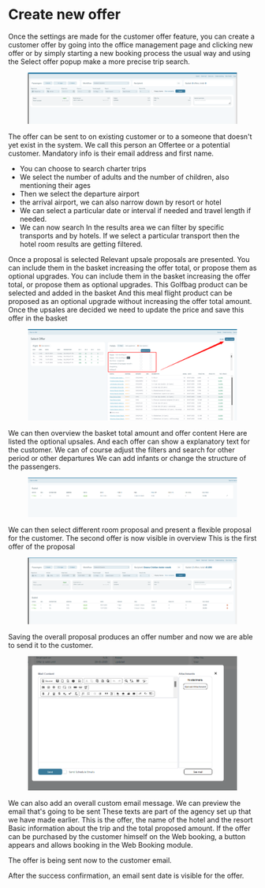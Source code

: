 # Create new offer

Once the settings are made for the customer offer feature, you can create a customer offer by going into the office management page and clicking new offer or by simply starting a new booking process the usual way and using the Select offer popup make a more precise trip search.&#x20;

<figure><img src="../.gitbook/assets/image (1) (1) (1).png" alt=""><figcaption></figcaption></figure>

The offer can be sent to on existing customer or to a someone that doesn't yet exist in the system. We call this person an Offertee or a potential customer. Mandatory info is their email address and first name.

* You can choose to search charter trips&#x20;
* We select the number of adults and the number of children, also mentioning their ages&#x20;
* Then we select the departure airport&#x20;
* the arrival airport, we can also narrow down by resort or hotel&#x20;
* We can select a particular date or interval if needed and travel length if needed.&#x20;
* We can now search In the results area we can filter by specific transports and by hotels. If we select a particular transport then the hotel room results are getting filtered.&#x20;

Once a proposal is selected Relevant upsale proposals are presented. You can include them in the basket increasing the offer total, or propose them as optional upgrades. You can include them in the basket increasing the offer total, or propose them as optional upgrades. This Golfbag product can be selected and added in the basket And this meal flight product can be proposed as an optional upgrade without increasing the offer total amount. Once the upsales are decided we need to update the price and save this offer in the basket&#x20;

<figure><img src="../.gitbook/assets/image (2) (1) (1).png" alt=""><figcaption></figcaption></figure>

We can then overview the basket total amount and offer content Here are listed the optional upsales. And each offer can show a explanatory text for the customer. We can of course adjust the filters and search for other period or other departures We can add infants or change the structure of the passengers.&#x20;

<figure><img src="../.gitbook/assets/image (4) (1) (1).png" alt=""><figcaption></figcaption></figure>

We can then select different room proposal and present a flexible proposal for the customer. The second offer is now visible in overview This is the first offer of the proposal&#x20;

<figure><img src="../.gitbook/assets/image (5) (1) (1).png" alt=""><figcaption></figcaption></figure>

Saving the overall proposal produces an offer number and now we are able to send it to the customer.&#x20;

<figure><img src="../.gitbook/assets/image (7) (1) (1).png" alt=""><figcaption></figcaption></figure>

We can also add an overall custom email message. We can preview the email that's going to be sent These texts are part of the agency set up that we have made earlier. This is the offer, the name of the hotel and the resort Basic information about the trip and the total proposed amount. If the offer can be purchased by the customer himself on the Web booking, a button appears and allows booking in the Web Booking module.&#x20;

The offer is being sent now to the customer email.&#x20;

After the success confirmation, an email sent date is visible for the offer.&#x20;

